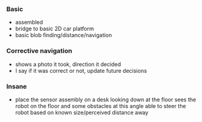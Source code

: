 ### Basic
- assembled
- bridge to basic 2D car platform
- basic blob finding/distance/navigation

### Corrective navigation
- shows a photo it took, direction it decided
- I say if it was correct or not, update future decisions

### Insane
- place the sensor assembly on a desk looking down at the floor
  sees the robot on the floor and some obstacles at this angle
  able to steer the robot based on known size/perceived distance away
